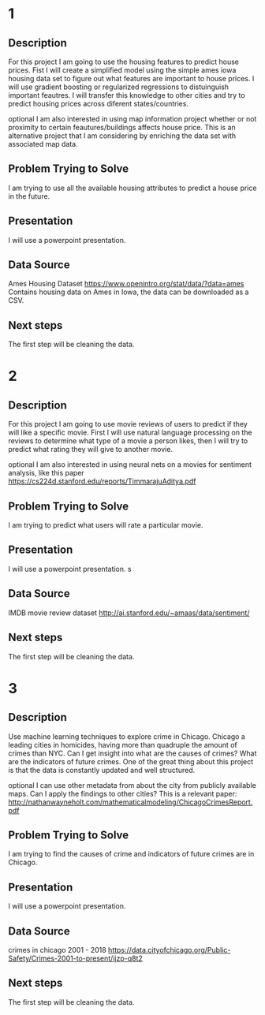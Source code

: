 # 1
## Description
For this project I am going to use the housing features to predict house prices. Fist I will create a simplified model using the simple ames iowa housing data set to figure out what features are important to house prices. I will use gradient boosting or regularized regressions to distuinguish important feautres. I will transfer this knowledge to other cities and try to predict housing prices across diferent states/countries.

optional 
I am also interested in using map information project whether or not proximity to certain feautures/buildings affects house price. This is an alternative project that I am considering by enriching the data set with associated map data.

## Problem Trying to Solve
I am trying to use all the available housing attributes to predict a house price in the future. 

## Presentation
I will use a powerpoint presentation.

## Data Source
Ames Housing Dataset
https://www.openintro.org/stat/data/?data=ames
Contains housing data on Ames in Iowa, the data can be downloaded as a CSV.

## Next steps
The first step will be cleaning the data.

# 2
## Description
For this project I am going to use movie reviews of users to predict if they will like a specific movie. First I will use natural language processing on the reviews to determine what type of a movie a person likes, then I will try to predict what rating they will give to another movie.

optional 
I am also interested in using neural nets on a movies for sentiment analysis, like this paper 
https://cs224d.stanford.edu/reports/TimmarajuAditya.pdf

## Problem Trying to Solve
I am trying to predict what users will rate a particular movie.

## Presentation
I will use a powerpoint presentation.
s
## Data Source
IMDB movie review dataset
http://ai.stanford.edu/~amaas/data/sentiment/

## Next steps
The first step will be cleaning the data.


# 3
## Description
Use machine learning techniques to explore crime in Chicago. Chicago a leading cities in homicides, having more than quadruple the amount of crimes than NYC. Can I get insight into what are the causes of crimes? What are the indicators of future crimes. One of the great thing about this project is that the data is constantly updated and well structured.

optional 
I can use other metadata from about the city from publicly available maps. Can I apply the findings to other cities?
This is a relevant paper: http://nathanwayneholt.com/mathematicalmodeling/ChicagoCrimesReport.pdf

## Problem Trying to Solve
I am trying to find the causes of crime and indicators of future crimes are in Chicago.

## Presentation
I will use a powerpoint presentation.

## Data Source
crimes in chicago 2001 - 2018
https://data.cityofchicago.org/Public-Safety/Crimes-2001-to-present/ijzp-q8t2

## Next steps
The first step will be cleaning the data.

